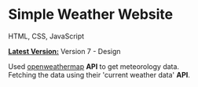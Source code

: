 # Simple Weather Website

HTML, CSS, JavaScript

__<ins>Latest Version:</ins>__ Version 7 - Design

Used [openweathermap](https://openweathermap.org/api) **API** to get meteorology data.   
Fetching the data using their 'current weather data' **API**.
